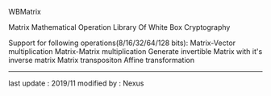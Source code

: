 WBMatrix

Matrix Mathematical Operation Library Of White Box Cryptography

Support for following operations(8/16/32/64/128 bits):
Matrix-Vector multiplication
Matrix-Matrix multiplication
Generate invertible Matrix with it's inverse matrix
Matrix transpositon
Affine transformation

-------------------------------
last update : 2019/11
modified by : Nexus
